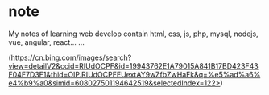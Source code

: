 # note

My notes of learning web develop contain html, css, js, php, mysql, nodejs, vue, angular, react... ...

(https://cn.bing.com/images/search?view=detailV2&ccid=RIUdOCPF&id=19943762E1A79015A841B17BD423F43F04F7D3F1&thid=OIP.RIUdOCPFEUextAY9wZfbZwHaFk&q=%e5%ad%a6%e4%b9%a0&simid=608027501194642519&selectedIndex=122>)
